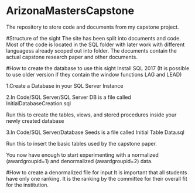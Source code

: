 # ArizonaMastersCapstone
The repository to store code and documents from my capstone project.

#Structure of the sight
The site has been split into documents and code. Most of the code is located in the SQL folder with later work with different languagess already
scoped out into folder.
The documents contain the actual capstone research paper and other documents.

#How to create the database to use this sight
Install SQL 2017 (It is possible to use older version if they contain the window functions LAG and LEAD)

1.Create a Database in your SQL Server Instance

2.In Code/SQL Server/SQL Server DB is a file called InitialDatabaseCreation.sql

Run this to create the tables, views, and stored procedures inside your newly created database

3.In Code/SQL Server/Database Seeds is a file called Initial Table Data.sql

Run this to insert the basic tables used by the capstone paper.

You now have enough to start experimenting with a normalized (awardgroupid=1) and denormalized (awardgroupid=2) data. 

#How to create a denormalized file for input
It is important that all students have only one ranking. It is the ranking by the committee for their overall fit for the institution.

